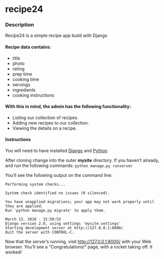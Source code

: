 # recipe24

### Description
Recipe24 is a simple recipe app build with Django

#### Recipe data contains:
- title
- photo
- rating
- prep time
- cooking time
- servings
- ingredients
- cooking instructions

#### With this in mind, the admin has the following functionality:
- Listing our collection of recipes.
- Adding new recipes to our collection. 
- Viewing the details on a recipe.

#### Instructions
You will need to have installed [Django](https://docs.djangoproject.com/en/2.0/topics/install/) and [Python](https://www.python.org/downloads/)

After cloning change into the outer **mysite** directory. 
If you haven’t already, and run the following commands:
`python manage.py runserver`

You’ll see the following output on the command line:

```
Performing system checks...

System check identified no issues (0 silenced).

You have unapplied migrations; your app may not work properly until they are applied.
Run 'python manage.py migrate' to apply them.

March 13, 2018 - 15:50:53
Django version 2.0, using settings 'mysite.settings'
Starting development server at http://127.0.0.1:8000/
Quit the server with CONTROL-C.
```

Now that the server’s running, visit  http://127.0.0.1:8000/ with your Web browser. You’ll see a “Congratulations!” page, with a rocket taking off. It worked!